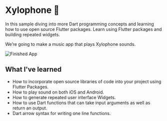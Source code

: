 
# Xylophone 🎹

In this sample diving into more Dart programming concepts and learning how to use open source Flutter packages. 
Learn using Flutter packages and building repeated widgets.

We’re going to make a music app that plays Xylophone sounds. 

![Finished App](https://i.ibb.co/yhgHv6b/xylophone.png)

## What I've learned

- How to incorporate open source libraries of code into your project using Flutter Packages.
- How to play sound on both iOS and Android.
- How to generate repeated user interface Widgets.
- How to use Dart functions that can take input arguments as well as return an output.
- Dart arrow syntax for writing one line functions.
